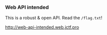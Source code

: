 ### Web API intended

This is a robust & open API. Read the `/flag.txt`!

http://web-api-intended.web.jctf.pro
